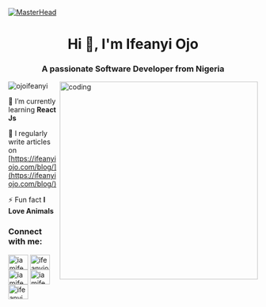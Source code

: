[![MasterHead](https://pbs.twimg.com/profile_banners/1470853874/1528577738/600x200)]()
<h1 align="center">Hi 👋, I'm Ifeanyi Ojo</h1>
<h3 align="center">A passionate Software Developer from Nigeria</h3>
<img align="right" alt="coding" width="400" src="https://miro.medium.com/max/1360/0*7Q3yvSIv_t0ioJ-Z.gif">

<p align="left"> <img src="https://komarev.com/ghpvc/?username=ojoifeanyi&label=Profile%20views&color=0e75b6&style=flat" alt="ojoifeanyi" /> </p>

🌱 I’m currently learning **React Js**

📝 I regularly write articles on [https://ifeanyiojo.com/blog/](https://ifeanyiojo.com/blog/)

⚡ Fun fact **I Love Animals**

<h3 align="left">Connect with me:</h3>
<p align="left">
<a href="https://twitter.com/iamifeanyiojo" target="blank"><img align="center" src="https://raw.githubusercontent.com/rahuldkjain/github-profile-readme-generator/master/src/images/icons/Social/twitter.svg" alt="iamifeanyiojo" height="30" width="40" /></a>
<a href="https://linkedin.com/in/ifeanyiojo" target="blank"><img align="center" src="https://raw.githubusercontent.com/rahuldkjain/github-profile-readme-generator/master/src/images/icons/Social/linked-in-alt.svg" alt="ifeanyiojo" height="30" width="40" /></a>
<a href="https://fb.com/iamifeanyiojo" target="blank"><img align="center" src="https://raw.githubusercontent.com/rahuldkjain/github-profile-readme-generator/master/src/images/icons/Social/facebook.svg" alt="iamifeanyiojo" height="30" width="40" /></a>
<a href="https://instagram.com/iamifeanyiojo" target="blank"><img align="center" src="https://raw.githubusercontent.com/rahuldkjain/github-profile-readme-generator/master/src/images/icons/Social/instagram.svg" alt="iamifeanyiojo" height="30" width="40" /></a>
<a href="https://www.youtube.com/c/ifeanyi ojo" target="blank"><img align="center" src="https://raw.githubusercontent.com/rahuldkjain/github-profile-readme-generator/master/src/images/icons/Social/youtube.svg" alt="ifeanyi ojo" height="30" width="40" /></a>
</p>
